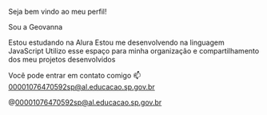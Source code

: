 Seja bem vindo ao meu perfil!

Sou a Geovanna

Estou estudando na Alura
Estou me desenvolvendo na linguagem JavaScript
Utilizo esse espaço para minha organização e compartilhamento dos meu projetos desenvolvidos

Você pode entrar em contato comigo 📫
00001076470592sp@al.educacao.sp.gov.br

@00001076470592sp@al.educacao.sp.gov.br

